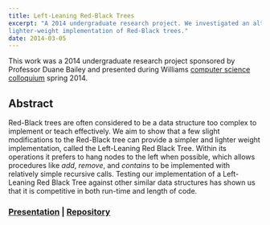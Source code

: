 ```yaml
---
title: Left-Leaning Red-Black Trees
excerpt: "A 2014 undergraduate research project. We investigated an alternative,
lighter-weight implementation of Red-Black trees."
date: 2014-03-05
---
```


This work was a 2014 undergraduate research project sponsored by Professor Duane Bailey and presented during Williams [computer science colloquium](https://csci.williams.edu/student-thesis-talks-part-ii/) spring 2014.
## Abstract
Red-Black trees are often considered to be a data structure too complex to implement or teach effectively. We aim to show that a few slight modifications to the Red-Black tree can provide a simpler and lighter weight implementation, called the Left-Leaning Red Black Tree. Within its operations it prefers to hang nodes to the left when possible, which allows procedures like _add_, _remove_, and _contains_ to be implemented with relatively simple recursive calls. Testing our implementation of a Left-Leaning Red Black Tree against other similar data structures has shown us that it is competitive in both run-time and length of code.

### [Presentation]({{site.baseurl}}/pdfs/llrb_presentation.pdf) | [Repository](https://github.com/tliu526/llrb-trees)
